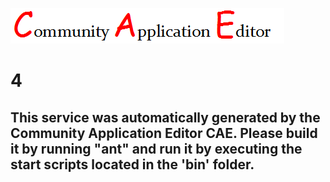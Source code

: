 ![CAE](https://github.com/GHProjectsTest/CAE-Deployment-Temp/blob/master/microservice-4/img/logo.png)  

4
===================


This service was automatically generated by the Community Application Editor CAE. Please build it by running "ant" and run it by executing the start scripts located in the 'bin' folder.
---------------
